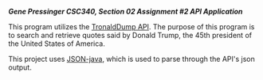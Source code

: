 ***Gene Pressinger
CSC340, Section 02
Assignment #2
API Application***

This program utilizes the [TronaldDump API](https://www.tronalddump.io/). The purpose of this program is to search and retrieve quotes said by Donald Trump, the 45th president of the United States of America.

This project uses [JSON-java](https://github.com/stleary/JSON-java), which is used to parse through the API's json output.
